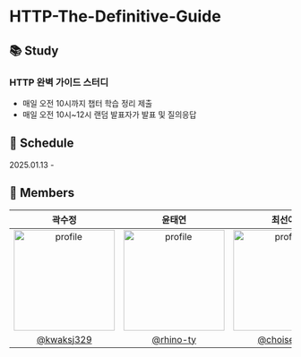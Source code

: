 # HTTP-The-Definitive-Guide

## 📚 Study

### HTTP 완벽 가이드 스터디

- 매일 오전 10시까지 챕터 학습 정리 제출
- 매일 오전 10시~12시 랜덤 발표자가 발표 및 질의응답

## 📅 Schedule

2025.01.13 -

## 🌻 Members

|                                               곽수정                                               |                                              윤태연                                               |                                               최선아                                               |                                              유미라                                              |
| :------------------------------------------------------------------------------------------------: | :-----------------------------------------------------------------------------------------------: | :------------------------------------------------------------------------------------------------: | :----------------------------------------------------------------------------------------------: |
| <img src="https://avatars.githubusercontent.com/kwaksj329" alt="profile" width="180" height="180"> | <img src="https://avatars.githubusercontent.com/rhino-ty" alt="profile" width="180" height="180"> | <img src="https://avatars.githubusercontent.com/choiseona" alt="profile" width="180" height="180"> | <img src="https://avatars.githubusercontent.com/ssum1ra" alt="profile" width="180" height="180"> |
|                             [@kwaksj329](https://github.com/kwaksj329)                             |                             [@rhino-ty](https://github.com/rhino-ty)                              |                             [@choiseona](https://github.com/choiseona)                             |                              [@ssum1ra](https://github.com/ssum1ra)                              |
